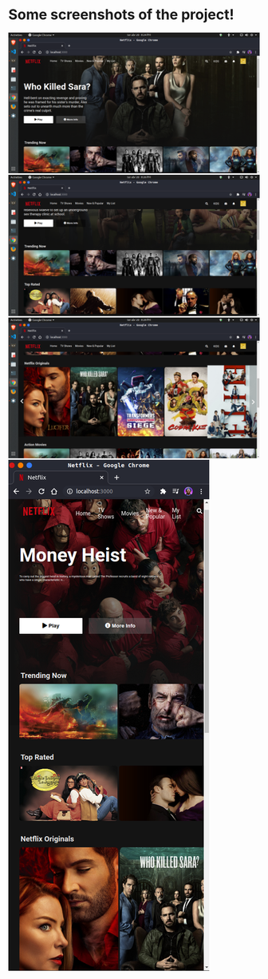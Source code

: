 # Some screenshots of the project!

![](images/screenshot1.png)
![](images/screenshot2.png) 
![](images/screenshot3.png)
![](images/screenshot4.png) 

